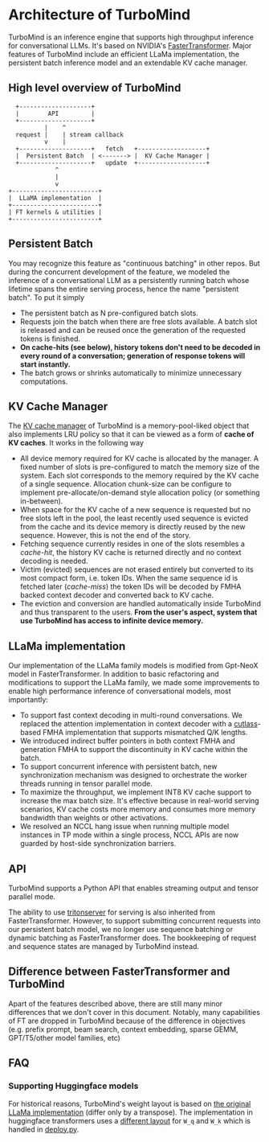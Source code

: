 # Architecture of TurboMind

TurboMind is an inference engine that supports high throughput inference for conversational LLMs. It's based on NVIDIA's [FasterTransformer](https://github.com/NVIDIA/FasterTransformer). Major features of TurboMind include an efficient LLaMa implementation, the persistent batch inference model and an extendable KV cache manager.

## High level overview of TurboMind

```
  +--------------------+
  |        API         |
  +--------------------+
          |    ^
  request |    | stream callback
          v    |
  +--------------------+   fetch   +-------------------+
  |  Persistent Batch  | <-------> |  KV Cache Manager |
  +--------------------+   update  +-------------------+
             ^
             |
             v
+------------------------+
|  LLaMA implementation  |
+------------------------+
| FT kernels & utilities |
+------------------------+
```

## Persistent Batch

You may recognize this feature as "continuous batching" in other repos. But during the concurrent development of the feature, we modeled the inference of a conversational LLM as a persistently running batch whose lifetime spans the entire serving process, hence the name "persistent batch". To put it simply

- The persistent batch as N pre-configured batch slots.
- Requests join the batch when there are free slots available. A batch slot is released and can be reused once the generation of the requested tokens is finished.
- __On cache-hits (see below), history tokens don't need to be decoded in every round of a conversation; generation of response tokens will start instantly.__
- The batch grows or shrinks automatically to minimize unnecessary computations.

## KV Cache Manager

The [KV cache manager](https://github.com/InternLM/lmdeploy/blob/main/src/turbomind/models/llama/LlamaCacheManager.h) of TurboMind is a memory-pool-liked object that also implements LRU policy so that it can be viewed as a form of __cache of KV caches__. It works in the following way

- All device memory required for KV cache is allocated by the manager. A fixed number of slots is pre-configured to match the memory size of the system. Each slot corresponds to the memory required by the KV cache of a single sequence. Allocation chunk-size can be configure to implement pre-allocate/on-demand style allocation policy (or something in-between).
- When space for the KV cache of a new sequence is requested but no free slots left in the pool, the least recently used sequence is evicted from the cache and its device memory is directly reused by the new sequence. However, this is not the end of the story.
- Fetching sequence currently resides in one of the slots resembles a _cache-hit_, the history KV cache is returned directly and no context decoding is needed.
- Victim (evicted) sequences are not erased entirely but converted to its most compact form, i.e. token IDs. When the same sequence id is fetched later (_cache-miss_) the token IDs will be decoded by FMHA backed context decoder and converted back to KV cache.
- The eviction and conversion are handled automatically inside TurboMind and thus transparent to the users. __From the user's aspect, system that use TurboMind has access to infinite device memory.__

## LLaMa implementation

Our implementation of the LLaMa family models is modified from Gpt-NeoX model in FasterTransformer. In addition to basic refactoring and modifications to support the LLaMa family, we made some improvements to enable high performance inference of conversational models, most importantly:

- To support fast context decoding in multi-round conversations. We replaced the attention implementation in context decoder with a [cutlass](https://github.com/NVIDIA/cutlass)-based FMHA implementation that supports mismatched Q/K lengths.
- We introduced indirect buffer pointers in both context FMHA and generation FMHA to support the discontinuity in KV cache within the batch.
- To support concurrent inference with persistent batch, new synchronization mechanism was designed to orchestrate the worker threads running in tensor parallel mode.
- To maximize the throughput, we implement INT8 KV cache support to increase the max batch size. It's effective because in real-world serving scenarios, KV cache costs more memory and consumes more memory bandwidth than weights or other activations.
- We resolved an NCCL hang issue when running multiple model instances in TP mode within a single process, NCCL APIs are now guarded by host-side synchronization barriers.

## API

TurboMind supports a Python API that enables streaming output and tensor parallel mode.

The ability to use [tritonserver](https://github.com/triton-inference-server/server) for serving is also inherited from FasterTransformer. However, to support submitting concurrent requests into our persistent batch model, we no longer use sequence batching or dynamic batching as FasterTransformer does. The bookkeeping of request and sequence states are managed by TurboMind instead.

## Difference between FasterTransformer and TurboMind

Apart of the features described above, there are still many minor differences that we don't cover in this document. Notably, many capabilities of FT are dropped in TurboMind because of the difference in objectives (e.g. prefix prompt, beam search, context embedding, sparse GEMM, GPT/T5/other model families, etc)

## FAQ

### Supporting Huggingface models

For historical reasons, TurboMind's weight layout is based on [the original LLaMa implementation](https://github.com/facebookresearch/llama) (differ only by a transpose). The implementation in huggingface transformers uses a [different layout](https://github.com/huggingface/transformers/blob/45025d92f815675e483f32812caa28cce3a960e7/src/transformers/models/llama/convert_llama_weights_to_hf.py#L123C76-L123C76) for `W_q` and `W_k` which is handled in [deploy.py](/lmdeploy/serve/turbomind/deploy.py#L362).
